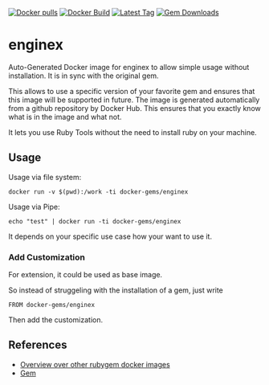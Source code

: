 [![Docker pulls](https://img.shields.io/docker/pulls/rubygem/enginex.svg)](https://hub.docker.com/r/rubygem/enginex/)
[![Docker Build](https://img.shields.io/docker/automated/rubygem/enginex.svg)](https://hub.docker.com/r/rubygem/enginex/)
[![Latest Tag](https://img.shields.io/github/tag/docker-rubygem/enginex.svg)](https://hub.docker.com/r/rubygem/enginex/)
[![Gem Downloads](https://img.shields.io/gem/dt/enginex.svg)](https://rubygems.org/gems/enginex/)
# enginex

Auto-Generated Docker image for enginex to allow simple usage without installation.
It is in sync with the original gem.

This allows to use a specific version of your favorite gem and ensures that this image will be supported in future.
The image is generated automatically from a github repository by Docker Hub.
This ensures that you exactly know what is in the image and what not.

It lets you use Ruby Tools without the need to install ruby on your machine.

## Usage

Usage via file system:

`docker run -v $(pwd):/work -ti docker-gems/enginex`

Usage via Pipe:

`echo "test" | docker run -ti docker-gems/enginex`

It depends on your specific use case how your want to use it.

### Add Customization

For extension, it could be used as base image.

So instead of struggeling with the installation of a gem, just write

`FROM docker-gems/enginex`

Then add the customization.

## References

 - [Overview over other rubygem docker images](https://github.com/thinkbot/docker-rubygem)
 - [Gem](https://rubygems.org/gems/enginex/)
